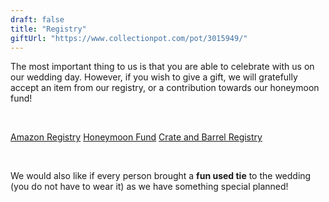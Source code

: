 ```yaml
---
draft: false
title: "Registry"
giftUrl: "https://www.collectionpot.com/pot/3015949/"
---
```


The most important thing to us is that you are able to celebrate with us on our wedding day. However, if you wish to give a gift, we will gratefully accept an item from our registry, or a contribution towards our honeymoon fund!
    
<br>

[Amazon Registry](https://www.amazon.com/wedding/patrizia-pain-jeremy-dibattista-atlanta-september-2023/registry/W7BE48SWDXIR)
[Honeymoon Fund](https://withjoy.com/jeremy-and-pat/registry)
[Crate and Barrel Registry](https://www.crateandbarrel.com/gift-registry/patrizia-pain-and-jeremy-dibattista/r6697145)

<br>

We would also like if every person brought a **fun used tie** to the wedding (you do not have to wear it) as we have something special planned!
